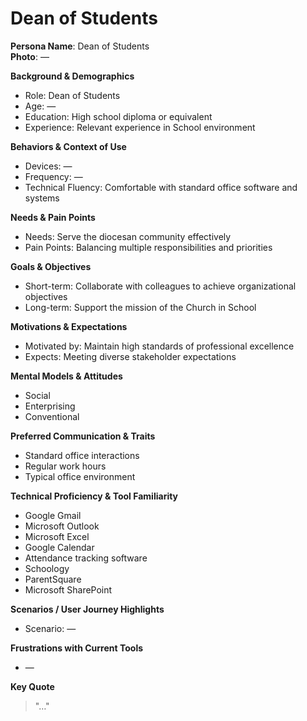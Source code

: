# Dean of Students

**Persona Name**: Dean of Students  
**Photo**: —  

**Background & Demographics**  
- Role: Dean of Students  
- Age: —  
- Education: High school diploma or equivalent  
- Experience: Relevant experience in School environment  

**Behaviors & Context of Use**  
- Devices: —  
- Frequency: —  
- Technical Fluency: Comfortable with standard office software and systems  

**Needs & Pain Points**  
- Needs: Serve the diocesan community effectively  
- Pain Points: Balancing multiple responsibilities and priorities  

**Goals & Objectives**  
- Short-term: Collaborate with colleagues to achieve organizational objectives  
- Long-term: Support the mission of the Church in School  

**Motivations & Expectations**  
- Motivated by: Maintain high standards of professional excellence  
- Expects: Meeting diverse stakeholder expectations  

**Mental Models & Attitudes**  
- Social  
- Enterprising  
- Conventional  

**Preferred Communication & Traits**  
- Standard office interactions  
- Regular work hours  
- Typical office environment  

**Technical Proficiency & Tool Familiarity**  
- Google Gmail  
- Microsoft Outlook  
- Microsoft Excel  
- Google Calendar  
- Attendance tracking software  
- Schoology  
- ParentSquare  
- Microsoft SharePoint  

**Scenarios / User Journey Highlights**  
- Scenario: —  

**Frustrations with Current Tools**  
- —  

**Key Quote**  
> "…"  
